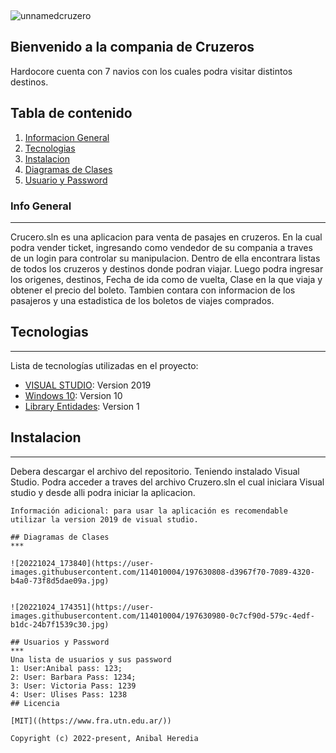 <p align="center"> <img width="1" src="![unnamedcruzero](https://user-images.githubusercontent.com/114010004/192831522-2f295652-9811-4331-82e5-dd760221a881.png)"</p>

![unnamedcruzero](https://user-images.githubusercontent.com/114010004/192831842-68c64a99-7833-41fe-9309-add610f19c3d.png)

<p align="center">
</p>

## Bienvenido a la compania de Cruzeros 

Hardocore cuenta con 7 navios con los cuales podra visitar distintos destinos.

## Tabla de contenido
1. [Informacion General](#Info-general)
2. [Tecnologias](#tecnologia)
3. [Instalacion](#instalacion)
4. [Diagramas de Clases](#colaboracion)
5. [Usuario y Password](#faqs)
### Info General
***
Crucero.sln es una aplicacion para venta de pasajes en cruzeros. En la cual podra vender ticket, ingresando como vendedor de su compania a traves de un login para controlar su manipulacion. Dentro de ella encontrara listas de todos los cruzeros y destinos donde podran viajar. Luego podra ingresar los origenes, destinos, Fecha de ida como de vuelta, Clase en la que viaja y obtener el precio del boleto. Tambien contara con informacion de los pasajeros y una estadistica de los boletos de viajes comprados. 


## Tecnologias
***
  Lista de tecnologías utilizadas en el proyecto:
* [VISUAL STUDIO]((https://visualstudio.microsoft.com/es/)): Version 2019 
* [Windows 10]((https://www.microsoft.com/es-es/windows?r=1)): Version 10
* [Library Entidades]((https://github.com/anihere/Hardcore-Cruise/)): Version 1 

## Instalacion
***
Debera descargar el archivo del repositorio. Teniendo instalado Visual Studio. Podra acceder a traves del archivo Cruzero.sln el cual iniciara Visual studio y desde alli podra iniciar la aplicacion.
```
Información adicional: para usar la aplicación es recomendable utilizar la version 2019 de visual studio.

## Diagramas de Clases
***

![20221024_173840](https://user-images.githubusercontent.com/114010004/197630808-d3967f70-7089-4320-b4a0-73f8d5dae09a.jpg)


![20221024_174351](https://user-images.githubusercontent.com/114010004/197630980-0c7cf90d-579c-4edf-b1dc-24b7f1539c30.jpg)

## Usuarios y Password
***
Una lista de usuarios y sus password
1: User:Anibal pass: 123;
2: User: Barbara Pass: 1234;
3: User: Victoria Pass: 1239
4: User: Ulises Pass: 1238
## Licencia

[MIT]((https://www.fra.utn.edu.ar/))

Copyright (c) 2022-present, Anibal Heredia
